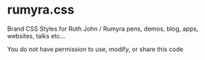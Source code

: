 # rumyra.css

Brand CSS Styles for Ruth John / Rumyra pens, demos, blog, apps, websites, talks etc...

You do not have permission to use, modify, or share this code

